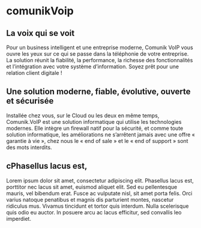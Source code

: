 # comunikVoip

## La voix qui se voit 

Pour un business intelligent et une entreprise moderne, Comunik VoIP vous ouvre les yeux sur ce qui se passe dans la téléphonie de votre entreprise. La solution réunit la fiabilité, la performance, la richesse des fonctionnalités et l’intégration avec votre système d’information. Soyez prêt pour une relation client digitale !

## Une solution moderne, fiable, évolutive, ouverte et sécurisée 

Installée chez vous, sur le Cloud ou les deux en même temps, Comunik.VoIP est une solution informatique qui utilise les technologies modernes.
Elle intègre un firewall natif pour la sécurité, et comme toute solution informatique, les améliorations ne s’arrêtent jamais avec une offre « garantie à vie », chez nous le « end of sale » et le « end of support » sont des mots interdits.

## cPhasellus lacus est, 

Lorem ipsum dolor sit amet, consectetur adipiscing elit. Phasellus lacus est, porttitor nec lacus sit amet, euismod aliquet elit. Sed eu pellentesque mauris, vel bibendum erat. Fusce ac vulputate nisl, sit amet porta felis. Orci varius natoque penatibus et magnis dis parturient montes, nascetur ridiculus mus. Vivamus tincidunt et tortor quis interdum. Nulla scelerisque quis odio eu auctor. In posuere arcu ac lacus efficitur, sed convallis leo imperdiet.